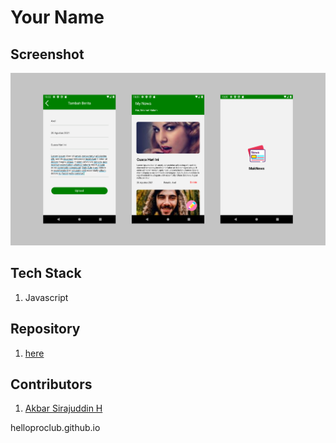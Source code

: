 # Your Name

## Screenshot
![](./image.png)

## Tech Stack
1. Javascript

## Repository
1. [here](https://github.com/Xiraj/rn-news)

## Contributors

1. [Akbar Sirajuddin H](https://github.com/Xiraj)

helloproclub.github.io